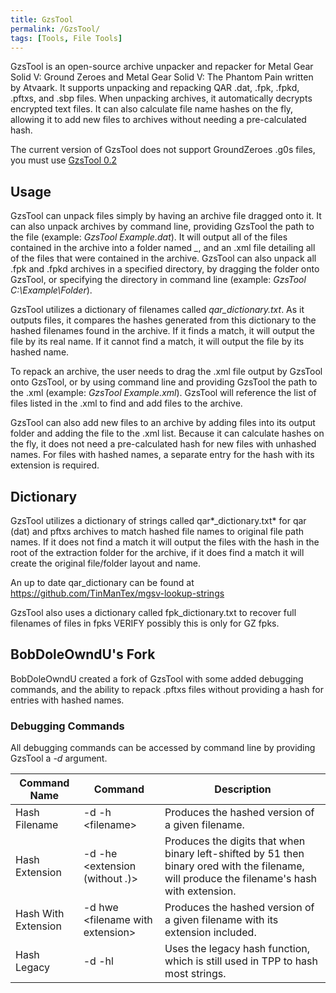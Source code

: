 ```yaml
---
title: GzsTool
permalink: /GzsTool/
tags: [Tools, File Tools]
---
```


GzsTool is an open-source archive unpacker and repacker for Metal Gear
Solid V: Ground Zeroes and Metal Gear Solid V: The Phantom Pain written
by Atvaark. It supports unpacking and repacking QAR .dat, .fpk, .fpkd,
.pftxs, and .sbp files. When unpacking archives, it automatically
decrypts encrypted text files. It can also calculate file name hashes on
the fly, allowing it to add new files to archives without needing a
pre-calculated hash.

The current version of GzsTool does not support GroundZeroes .g0s files,
you must use
[GzsTool 0.2](https://github.com/Atvaark/GzsTool/releases/tag/v0.2)

## Usage

GzsTool can unpack files simply by having an archive file dragged onto
it. It can also unpack archives by command line, providing GzsTool the
path to the file (example: *GzsTool Example.dat*). It will output all of
the files contained in the archive into a folder named
*<filename>_<extension>*, and an .xml file detailing all of the files
that were contained in the archive. GzsTool can also unpack all .fpk and
.fpkd archives in a specified directory, by dragging the folder onto
GzsTool, or specifying the directory in command line (example: *GzsTool
C:\\Example\\Folder*).

GzsTool utilizes a dictionary of filenames called *qar_dictionary.txt*.
As it outputs files, it compares the hashes generated from this
dictionary to the hashed filenames found in the archive. If it finds a
match, it will output the file by its real name. If it cannot find a
match, it will output the file by its hashed name.

To repack an archive, the user needs to drag the .xml file output by
GzsTool onto GzsTool, or by using command line and providing GzsTool the
path to the .xml (example: *GzsTool Example.xml*). GzsTool will
reference the list of files listed in the .xml to find and add files to
the archive.

GzsTool can also add new files to an archive by adding files into its
output folder and adding the file to the .xml list. Because it can
calculate hashes on the fly, it does not need a pre-calculated hash for
new files with unhashed names. For files with hashed names, a separate
entry for the hash with its extension is required.

## Dictionary

GzsTool utilizes a dictionary of strings called qar*_dictionary.txt*
for qar (dat) and pftxs archives to match hashed file names to original
file path names. If it does not find a match it will output the files
with the hash in the root of the extraction folder for the archive, if
it does find a match it will create the original file/folder layout and
name.

An up to date qar_dictionary can be found at
<https://github.com/TinManTex/mgsv-lookup-strings>

GzsTool also uses a dictionary called fpk_dictionary.txt to recover
full filenames of files in fpks VERIFY possibly this is only for GZ
fpks.

## BobDoleOwndU's Fork

BobDoleOwndU created a fork of GzsTool with some added debugging
commands, and the ability to repack .pftxs files without providing a
hash for entries with hashed names.

### Debugging Commands

All debugging commands can be accessed by command line by providing
GzsTool a *-d* argument.

| Command Name        | Command                             | Description                                                                                                                                  |
| ------------------- | ----------------------------------- | -------------------------------------------------------------------------------------------------------------------------------------------- |
| Hash Filename       | \-d -h \<filename\>                 | Produces the hashed version of a given filename.                                                                                             |
| Hash Extension      | \-d -he \<extension (without *.*)\> | Produces the digits that when binary left-shifted by 51 then binary ored with the filename, will produce the filename's hash with extension. |
| Hash With Extension | \-d hwe \<filename with extension\> | Produces the hashed version of a given filename with its extension included.                                                                 |
| Hash Legacy         | \-d -hl                             | Uses the legacy hash function, which is still used in TPP to hash most strings.                                                              |